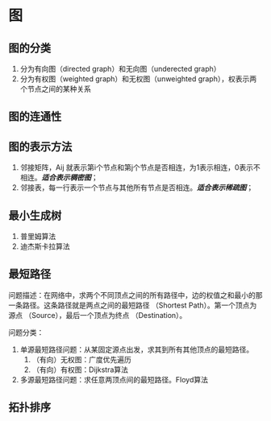 # 图

## 图的分类

1. 分为有向图（directed graph）和无向图（underected graph）
2. 分为有权图（weighted graph）和无权图（unweighted graph），权表示两个节点之间的某种关系

## 图的连通性

## 图的表示方法

1. 邻接矩阵，Aij 就表示第i个节点和第j个节点是否相连，为1表示相连，0表示不相连。***适合表示稠密图***；
2. 邻接表，每一行表示一个节点与其他所有节点是否相连。***适合表示稀疏图***；

## 最小生成树

1. 普里姆算法
2. 迪杰斯卡拉算法

## 最短路径

问题描述：在网络中，求两个不同顶点之间的所有路径中，边的权值之和最小的那一条路径。这条路径就是两点之间的最短路径 （Shortest Path）。第一个顶点为源点 （Source），最后一个顶点为终点 （Destination）。

问题分类：

1. 单源最短路径问题：从某固定源点出发，求其到所有其他顶点的最短路径。
   1. （有向）无权图：广度优先遍历
   2. （有向）有权图：Dijkstra算法
2. 多源最短路径问题：求任意两顶点间的最短路径。Floyd算法

## 拓扑排序